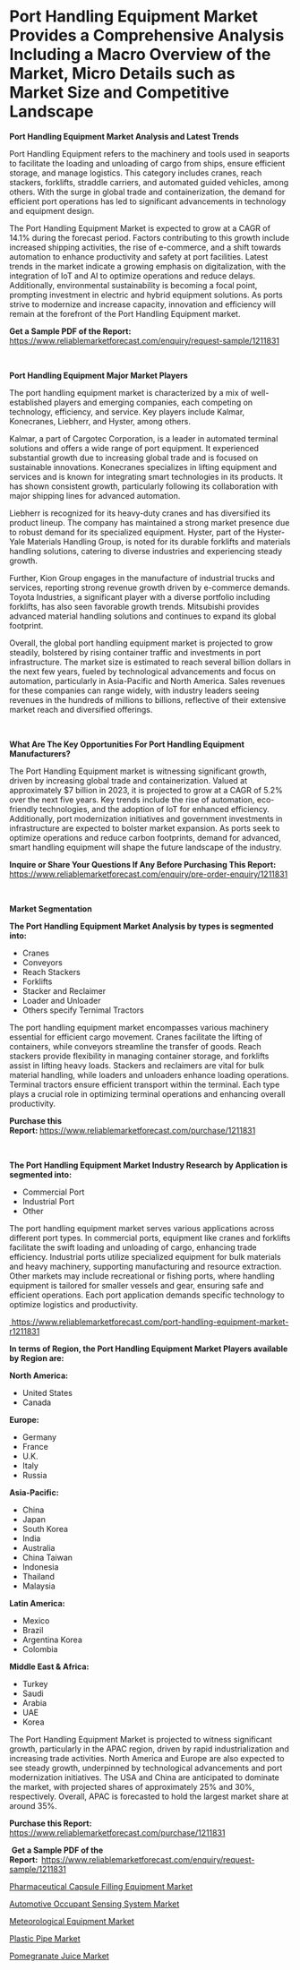 <p><h1>Port Handling Equipment Market Provides a Comprehensive Analysis Including a Macro Overview of the Market, Micro Details such as Market Size and Competitive Landscape</h1></p><p><strong>Port Handling Equipment Market Analysis and Latest Trends</strong></p>
<p><p>Port Handling Equipment refers to the machinery and tools used in seaports to facilitate the loading and unloading of cargo from ships, ensure efficient storage, and manage logistics. This category includes cranes, reach stackers, forklifts, straddle carriers, and automated guided vehicles, among others. With the surge in global trade and containerization, the demand for efficient port operations has led to significant advancements in technology and equipment design.</p><p>The Port Handling Equipment Market is expected to grow at a CAGR of 14.1% during the forecast period. Factors contributing to this growth include increased shipping activities, the rise of e-commerce, and a shift towards automation to enhance productivity and safety at port facilities. Latest trends in the market indicate a growing emphasis on digitalization, with the integration of IoT and AI to optimize operations and reduce delays. Additionally, environmental sustainability is becoming a focal point, prompting investment in electric and hybrid equipment solutions. As ports strive to modernize and increase capacity, innovation and efficiency will remain at the forefront of the Port Handling Equipment market.</p></p>
<p><strong>Get a Sample PDF of the Report:&nbsp;</strong> <a href="https://www.reliablemarketforecast.com/enquiry/request-sample/1211831?utm_campaign=1130&utm_medium=2&utm_source=Github&utm_content=ia&utm_term=17122024&utm_id=port-handling-equipment">https://www.reliablemarketforecast.com/enquiry/request-sample/1211831</a></p>
<p>&nbsp;</p>
<p><strong>Port Handling Equipment Major Market Players</strong></p>
<p><p>The port handling equipment market is characterized by a mix of well-established players and emerging companies, each competing on technology, efficiency, and service. Key players include Kalmar, Konecranes, Liebherr, and Hyster, among others. </p><p>Kalmar, a part of Cargotec Corporation, is a leader in automated terminal solutions and offers a wide range of port equipment. It experienced substantial growth due to increasing global trade and is focused on sustainable innovations. Konecranes specializes in lifting equipment and services and is known for integrating smart technologies in its products. It has shown consistent growth, particularly following its collaboration with major shipping lines for advanced automation.</p><p>Liebherr is recognized for its heavy-duty cranes and has diversified its product lineup. The company has maintained a strong market presence due to robust demand for its specialized equipment. Hyster, part of the Hyster-Yale Materials Handling Group, is noted for its durable forklifts and materials handling solutions, catering to diverse industries and experiencing steady growth.</p><p>Further, Kion Group engages in the manufacture of industrial trucks and services, reporting strong revenue growth driven by e-commerce demands. Toyota Industries, a significant player with a diverse portfolio including forklifts, has also seen favorable growth trends. Mitsubishi provides advanced material handling solutions and continues to expand its global footprint.</p><p>Overall, the global port handling equipment market is projected to grow steadily, bolstered by rising container traffic and investments in port infrastructure. The market size is estimated to reach several billion dollars in the next few years, fueled by technological advancements and focus on automation, particularly in Asia-Pacific and North America. Sales revenues for these companies can range widely, with industry leaders seeing revenues in the hundreds of millions to billions, reflective of their extensive market reach and diversified offerings.</p></p>
<p>&nbsp;</p>
<p><strong>What Are The Key Opportunities For Port Handling Equipment Manufacturers?</strong></p>
<p><p>The Port Handling Equipment market is witnessing significant growth, driven by increasing global trade and containerization. Valued at approximately $7 billion in 2023, it is projected to grow at a CAGR of 5.2% over the next five years. Key trends include the rise of automation, eco-friendly technologies, and the adoption of IoT for enhanced efficiency. Additionally, port modernization initiatives and government investments in infrastructure are expected to bolster market expansion. As ports seek to optimize operations and reduce carbon footprints, demand for advanced, smart handling equipment will shape the future landscape of the industry.</p></p>
<p><strong>Inquire or Share Your Questions If Any Before Purchasing This Report:</strong> <a href="https://www.reliablemarketforecast.com/enquiry/pre-order-enquiry/1211831?utm_campaign=1130&utm_medium=2&utm_source=Github&utm_content=ia&utm_term=17122024&utm_id=port-handling-equipment">https://www.reliablemarketforecast.com/enquiry/pre-order-enquiry/1211831</a></p>
<p>&nbsp;</p>
<p><strong>Market Segmentation</strong></p>
<p><strong>The Port Handling Equipment Market Analysis by types is segmented into:</strong></p>
<p><ul><li>Cranes</li><li>Conveyors</li><li>Reach Stackers</li><li>Forklifts</li><li>Stacker and Reclaimer</li><li>Loader and Unloader</li><li>Others specify Ternimal Tractors</li></ul></p>
<p><p>The port handling equipment market encompasses various machinery essential for efficient cargo movement. Cranes facilitate the lifting of containers, while conveyors streamline the transfer of goods. Reach stackers provide flexibility in managing container storage, and forklifts assist in lifting heavy loads. Stackers and reclaimers are vital for bulk material handling, while loaders and unloaders enhance loading operations. Terminal tractors ensure efficient transport within the terminal. Each type plays a crucial role in optimizing terminal operations and enhancing overall productivity.</p></p>
<p><strong>Purchase this Report:&nbsp;</strong><a href="https://www.reliablemarketforecast.com/purchase/1211831?utm_campaign=1130&utm_medium=2&utm_source=Github&utm_content=ia&utm_term=17122024&utm_id=port-handling-equipment">https://www.reliablemarketforecast.com/purchase/1211831</a></p>
<p>&nbsp;</p>
<p><strong>The Port Handling Equipment Market Industry Research by Application is segmented into:</strong></p>
<p><ul><li>Commercial Port</li><li>Industrial Port</li><li>Other</li></ul></p>
<p><p>The port handling equipment market serves various applications across different port types. In commercial ports, equipment like cranes and forklifts facilitate the swift loading and unloading of cargo, enhancing trade efficiency. Industrial ports utilize specialized equipment for bulk materials and heavy machinery, supporting manufacturing and resource extraction. Other markets may include recreational or fishing ports, where handling equipment is tailored for smaller vessels and gear, ensuring safe and efficient operations. Each port application demands specific technology to optimize logistics and productivity.</p></p>
<p><a href="https://www.reliablemarketforecast.com/port-handling-equipment-market-r1211831?utm_campaign=1130&utm_medium=2&utm_source=Github&utm_content=ia&utm_term=17122024&utm_id=port-handling-equipment">&nbsp;https://www.reliablemarketforecast.com/port-handling-equipment-market-r1211831</a></p>
<p><strong>In terms of Region, the Port Handling Equipment Market Players available by Region are:</strong></p>
<p>
    <p> <strong> North America: </strong>
        <ul>
            <li>United States</li>
            <li>Canada</li>
        </ul>
        </p> 
    <p> <strong> Europe: </strong>
        <ul>
            <li>Germany</li>
            <li>France</li>
            <li>U.K.</li>
            <li>Italy</li>
            <li>Russia</li>
        </ul>
        </p> 
    <p> <strong> Asia-Pacific: </strong>
        <ul>
            <li>China</li>
            <li>Japan</li>
            <li>South Korea</li>
            <li>India</li>
            <li>Australia</li>
            <li>China Taiwan</li>
            <li>Indonesia</li>
            <li>Thailand</li>
            <li>Malaysia</li>
        </ul>
        </p> 
    <p> <strong> Latin America: </strong>
        <ul>
            <li>Mexico</li>
            <li>Brazil</li>
            <li>Argentina Korea</li>
            <li>Colombia</li>
        </ul>
        </p> 
    <p> <strong> Middle East & Africa: </strong>
        <ul>
            <li>Turkey</li>
            <li>Saudi</li>
            <li>Arabia</li>
            <li>UAE</li>
            <li>Korea</li>
        </ul>
    </p>
    </p>
<p><p>The Port Handling Equipment Market is projected to witness significant growth, particularly in the APAC region, driven by rapid industrialization and increasing trade activities. North America and Europe are also expected to see steady growth, underpinned by technological advancements and port modernization initiatives. The USA and China are anticipated to dominate the market, with projected shares of approximately 25% and 30%, respectively. Overall, APAC is forecasted to hold the largest market share at around 35%.</p></p>
<p><strong>Purchase this Report: </strong><a href="https://www.reliablemarketforecast.com/purchase/1211831?utm_campaign=1130&utm_medium=2&utm_source=Github&utm_content=ia&utm_term=17122024&utm_id=port-handling-equipment">https://www.reliablemarketforecast.com/purchase/1211831</a></p>
<p>&nbsp;<strong>Get a Sample PDF of the Report:&nbsp;&nbsp;</strong><a href="https://www.reliablemarketforecast.com/enquiry/request-sample/1211831?utm_campaign=1130&utm_medium=2&utm_source=Github&utm_content=ia&utm_term=17122024&utm_id=port-handling-equipment">https://www.reliablemarketforecast.com/enquiry/request-sample/1211831</a></p>
<p><strong></strong></p>
<p><p><a href="https://github.com/RickHolmes3/Market-Research-Report-List-7/blob/main/pharmaceutical-capsule-filling-equipment-market.md?utm_campaign=1130&utm_medium=2&utm_source=Github&utm_content=ia&utm_term=17122024&utm_id=port-handling-equipment">Pharmaceutical Capsule Filling Equipment Market</a></p><p><a href="https://www.linkedin.com/pulse/a-mkt-nova-vc8zf?utm_campaign=1130&utm_medium=2&utm_source=Github&utm_content=ia&utm_term=17122024&utm_id=port-handling-equipment">Automotive Occupant Sensing System Market</a></p><p><a href="https://www.linkedin.com/pulse/meteorological-equipment-market-projected-cagr-134-from-2024-ucbgf?utm_campaign=1130&utm_medium=2&utm_source=Github&utm_content=ia&utm_term=17122024&utm_id=port-handling-equipment">Meteorological Equipment Market</a></p><p><a href="https://www.linkedin.com/pulse/a-mkt-nova-vc8zf?utm_campaign=1130&utm_medium=2&utm_source=Github&utm_content=ia&utm_term=17122024&utm_id=port-handling-equipment">Plastic Pipe Market</a></p><p><a href="https://www.linkedin.com/pulse/comprehensive-breakdown-pomegranate-juice-markets-87-cagr-nydqc?utm_campaign=1130&utm_medium=2&utm_source=Github&utm_content=ia&utm_term=17122024&utm_id=port-handling-equipment">Pomegranate Juice Market</a></p></p>